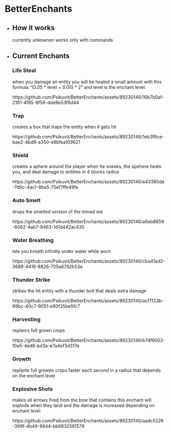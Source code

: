 # BetterEnchants

<ul>
    <li>
      <h2>How it works</h2>
    </li>
    <p>currently unkownen works only with commands</p>
    <li>
      <h2>Current Enchants</h2>
              <h3>Life Steal</h3>
      <p>when you damage an entity you will be healed a small amount with this formula “(0.05 * level + 0.05) * 2” and level is the enchant level.</p>
      <p>https://github.com/Psikuvit/BetterEnchants/assets/89230146/16b7b0af-2181-4f95-8f56-dde9e53f6d44</p>
              <h3>Trap</h3>
      <p>creates a box that traps the entity when it gets hit</p>
      <p>https://github.com/Psikuvit/BetterEnchants/assets/89230146/1eb3f6ce-bae2-4bd8-a350-e9bfea109621</p>
              <h3>Shield</h3>
      <p>creates a sphere around the player when he sneaks, the spehere heals you, and deal damage to entities in 4 blocks radius</p>
      <p>https://github.com/Psikuvit/BetterEnchants/assets/89230146/e43380da-7d0c-4ac1-8ba5-75ef7ffe48fe</p>
              <h3>Auto Smelt</h3>
      <p>drops the smelted version of the mined ore</p>
      <p>https://github.com/Psikuvit/BetterEnchants/assets/89230146/a6ab8859-6062-4ab7-8463-1d1d442ac435</p>
              <h3>Water Breathing</h3>
      <p>lets you breath infinitly under water while worn</p>
      <p>https://github.com/Psikuvit/BetterEnchants/assets/89230146/cba41ad2-3689-4416-8826-705a6792b53a</p>
              <h3>Thunder Strike</h3>
      <p>strikes the hit entity with a thunder bolt that deals extra damage</p>
      <p>https://github.com/Psikuvit/BetterEnchants/assets/89230146/acf7f23b-69bc-40c7-9051-e80f35be5fc7</p>
              <h3>Harvesting</h3>
      <p>replanrs full grown crops</p>
      <p>https://github.com/Psikuvit/BetterEnchants/assets/89230146/b7df6002-f0a5-4ed8-bd3a-e7a4ef3d317e</p>
              <h3>Growth</h3>
      <p>replants full growen crops faster each second in a radius that depends on the enchant level</p>
              <h3>Explosive Shots</h3>
      <p>makes all arrows fired from the bow that contains this enchant will explode when they land and the damage is increased depending on enchant level</p>
      <p>https://github.com/Psikuvit/BetterEnchants/assets/89230146/aadc5226-399f-4b49-9844-bb6832581579</p>
    </li>
</ul>













